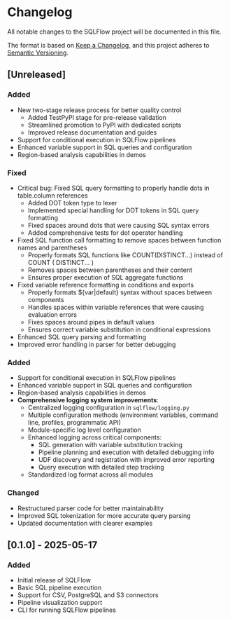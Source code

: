 # Changelog

All notable changes to the SQLFlow project will be documented in this file.

The format is based on [Keep a Changelog](https://keepachangelog.com/en/1.0.0/),
and this project adheres to [Semantic Versioning](https://semver.org/spec/v2.0.0.html).

## [Unreleased]

### Added
- New two-stage release process for better quality control
  - Added TestPyPI stage for pre-release validation
  - Streamlined promotion to PyPI with dedicated scripts
  - Improved release documentation and guides
- Support for conditional execution in SQLFlow pipelines
- Enhanced variable support in SQL queries and configuration
- Region-based analysis capabilities in demos

### Fixed
- Critical bug: Fixed SQL query formatting to properly handle dots in table.column references
  - Added DOT token type to lexer
  - Implemented special handling for DOT tokens in SQL query formatting
  - Fixed spaces around dots that were causing SQL syntax errors
  - Added comprehensive tests for dot operator handling
- Fixed SQL function call formatting to remove spaces between function names and parentheses
  - Properly formats SQL functions like COUNT(DISTINCT...) instead of COUNT ( DISTINCT... )
  - Removes spaces between parentheses and their content
  - Ensures proper execution of SQL aggregate functions
- Fixed variable reference formatting in conditions and exports
  - Properly formats ${var|default} syntax without spaces between components
  - Handles spaces within variable references that were causing evaluation errors
  - Fixes spaces around pipes in default values
  - Ensures correct variable substitution in conditional expressions
- Enhanced SQL query parsing and formatting
- Improved error handling in parser for better debugging

### Added
- Support for conditional execution in SQLFlow pipelines
- Enhanced variable support in SQL queries and configuration
- Region-based analysis capabilities in demos
- **Comprehensive logging system improvements**:
  - Centralized logging configuration in `sqlflow/logging.py`
  - Multiple configuration methods (environment variables, command line, profiles, programmatic API)
  - Module-specific log level configuration
  - Enhanced logging across critical components:
    - SQL generation with variable substitution tracking
    - Pipeline planning and execution with detailed debugging info
    - UDF discovery and registration with improved error reporting
    - Query execution with detailed step tracking
  - Standardized log format across all modules

### Changed
- Restructured parser code for better maintainability
- Improved SQL tokenization for more accurate query parsing
- Updated documentation with clearer examples

## [0.1.0] - 2025-05-17

### Added
- Initial release of SQLFlow
- Basic SQL pipeline execution
- Support for CSV, PostgreSQL and S3 connectors
- Pipeline visualization support
- CLI for running SQLFlow pipelines 